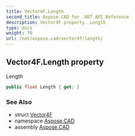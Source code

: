 ```yaml
---
title: Vector4F.Length
second_title: Aspose.CAD for .NET API Reference
description: Vector4F property. Length
type: docs
weight: 70
url: /net/aspose.cad/vector4f/length/
---
```

## Vector4F.Length property

Length

```csharp
public float Length { get; }
```

### See Also

* struct [Vector4F](../)
* namespace [Aspose.CAD](../../vector4f/)
* assembly [Aspose.CAD](../../../)


